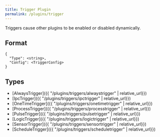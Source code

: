 ```yaml
---
title: Trigger Plugin
permalink: /plugins/trigger
---
```


Triggers cause other plugins to be enabled or disabled dynamically.

## Format

~~~
{
  "Type": <string>,
  "Config": <TriggerConfig>
}
~~~

## Types

* [AlwaysTrigger]({{ "/plugins/triggers/alwaystrigger" | relative_url}})
* [IpcTrigger]({{ "/plugins/triggers/ipctrigger" | relative_url}})
* [OneTimeTrigger]({{ "/plugins/triggers/onetimetrigger" | relative_url}})
* [ProcessTrigger]({{ "/plugins/triggers/processtrigger" | relative_url}})
* [PulseTrigger]({{ "/plugins/triggers/pulsetrigger" | relative_url}})
* [LogicTrigger]({{ "/plugins/triggers/logictrigger" | relative_url}})
* [SensorTrigger]({{ "/plugins/triggers/sensortrigger" | relative_url}})
* [ScheduleTrigger]({{ "/plugins/triggers/scheduletrigger" | relative_url}})
